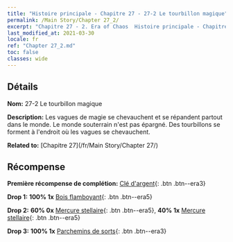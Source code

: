 ```yaml
---
title: "Histoire principale - Chapitre 27 - 27-2 Le tourbillon magique"
permalink: /Main Story/Chapter 27_2/
excerpt: "Chapitre 27 - 2. Era of Chaos  Histoire principale - Chapitre 27_2. 27-2 Le tourbillon magique"
last_modified_at: 2021-03-30
locale: fr
ref: "Chapter 27_2.md"
toc: false
classes: wide
---
```


## Détails

 **Nom:** 27-2 Le tourbillon magique

 **Description:** Les vagues de magie se chevauchent et se répandent partout dans le monde. Le monde souterrain n'est pas épargné. Des tourbillons se forment à l'endroit où les vagues se chevauchent.

 **Related to:** [Chapitre 27](/fr/Main Story/Chapter 27/)

## Récompense

 **Première récompense de complétion:** [Clé d'argent](/fr/Items/con_693/){: .btn .btn--era3}

 **Drop 1:** **100% 1x** [Bois flamboyant](/fr/Items/mat_97/){: .btn .btn--era5}

 **Drop 2:** **60% 0x** [Mercure stellaire](/fr/Items/mat_91/){: .btn .btn--era5}, **40% 1x** [Mercure stellaire](/fr/Items/mat_91/){: .btn .btn--era5}

 **Drop 3:** **100% 1x** [Parchemins de sorts](/fr/Items/con_694/){: .btn .btn--era3}

